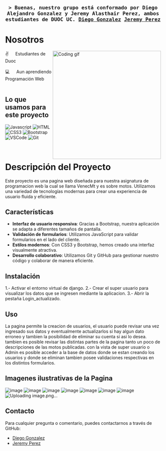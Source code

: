<h3 align="center">
    <samp>&gt; Buenas, nuestro grupo está conformado por Diego Alejandro Gonzalez y Jeremy Alasthair Perez, ambos estudiantes de DUOC UC.
        <b><a target="_blank" href="https://github.com/DAGP1145">Diego Gonzalez</a></b>
        <b><a target="_blank" href="https://github.com/HunterSageDev">Jeremy Perez</a></b>
    </samp>
</h3>


<!-- About Section -->
# Nosotros
 
<p>
 <img align="right" width="350" src="/assets/programmer.gif" alt="Coding gif" />
  
 ✌️ &emsp; Estudiantes de Duoc <br/><br/>
 💻 &emsp; Aun aprendiendo Programación Web<br/><br/>
</p>

## Lo que usamos para este proyecto

![Javascript](https://img.shields.io/badge/Javascript-F0DB4F?style=for-the-badge&labelColor=black&logo=javascript&logoColor=F0DB4F)
![HTML](https://img.shields.io/badge/HTML5-E34F26?style=for-the-badge&logo=html5&logoColor=white)
![CSS3](https://img.shields.io/badge/CSS3-1572B6?style=for-the-badge&logo=css3&logoColor=white)
![Bootstrap](https://img.shields.io/badge/Bootstrap-563D7C?style=for-the-badge&logo=bootstrap&logoColor=white)
![VSCode](https://img.shields.io/badge/Visual_Studio-0078d7?style=for-the-badge&logo=visual%20studio&logoColor=white)
![Git](https://img.shields.io/badge/Git-F05032?style=for-the-badge&logo=git&logoColor=white)

<br/>

# Descripción del Proyecto

Este proyecto es una pagina web diseñada para nuestra asignatura de programacion web la cual se llama VenecMt y es sobre motos. Utilizamos una variedad de tecnologías modernas para crear una experiencia de usuario fluida y eficiente. 

## Características

- **Interfaz de usuario responsiva**: Gracias a Bootstrap, nuestra aplicación se adapta a diferentes tamaños de pantalla.
- **Validación de formularios**: Utilizamos JavaScript para validar formularios en el lado del cliente.
- **Estilos modernos**: Con CSS3 y Bootstrap, hemos creado una interfaz visualmente atractiva.
- **Desarrollo colaborativo**: Utilizamos Git y GitHub para gestionar nuestro código y colaborar de manera eficiente.

## Instalación

1.- Activar el entorno virtual de django.
2.- Crear el super usuario para visualizar los datos que se ingresen mediante la aplicacion.
3.- Abrir la pestaña Login_actualizado.

## Uso

La pagina permite la creacion de usuarios, el usuario puede revisar una vez ingresado sus datos y eventualmente actualizarlos si hay algun dato erroneo y tambien la posibilidad de eliminar su cuenta si asi lo desea.
tambien es posible revisar las distintas partes de la pagina tanto un poco de descripciones de las motos publicadas. con la vista de super usuario o Admin es posible acceder a la base de datos donde se estan creando los usuarios y donde se eliminan
tambien posee validaciones respectivas en los distintos formularios.

## Imagenes ilustrativas de la Pagina
![image](https://github.com/user-attachments/assets/1e20739d-38f8-4354-b89f-af71e57dfa00)
![image](https://github.com/user-attachments/assets/96b5c43c-7e5f-42bd-a1a4-6fdce8ac2f85)
![image](https://github.com/user-attachments/assets/18aba6d1-9768-409a-adde-723515e563a2)
![image](https://github.com/user-attachments/assets/ebb267af-804d-4022-a504-301c2c98fd9e)
![image](https://github.com/user-attachments/assets/d24c0fe6-5e80-42b0-a25f-ff5c0207fa9d)
![image](https://github.com/user-attachments/assets/dc84957a-d33d-4b75-beed-4e2eaa292dd8)
![image](https://github.com/user-attachments/assets/ae90e29a-9171-496c-a0ef-767666951458)
![Uploading image.png…]()

## Contacto

Para cualquier pregunta o comentario, puedes contactarnos a través de GitHub:
- [Diego Gonzalez](https://github.com/DAGP1145)
- [Jeremy Perez](https://github.com/HunterSageDev)
